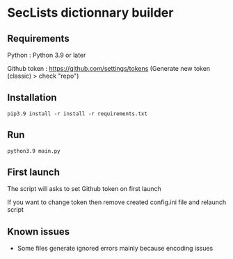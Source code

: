 # SecLists dictionnary builder

## Requirements 

Python : Python 3.9 or later

Github token : https://github.com/settings/tokens (Generate new token (classic) > check "repo")

## Installation

```shell
pip3.9 install -r install -r requirements.txt
```

## Run

```shell
python3.9 main.py 
```

## First launch 

The script will asks to set Github token on first launch 

If you want to change token then remove created config.ini file and relaunch script

## Known issues 

- Some files generate ignored errors mainly because encoding issues
